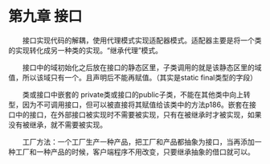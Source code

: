 # 第九章 接口 #
&emsp;&emsp;接口实现代码的解耦，使用代理模式实现适配器模式。适配器主要是将一个类的实现转化成另一种类的实现。“继承代理”模式。  

&emsp;&emsp;接口中的域初始化之后放在接口的静态区里，子类调用的就是该静态区里的域值，所以该域只有一个。且声明后不能再赋值。（其实是static final类型的字段）  

&emsp;&emsp;类或接口中嵌套的 private类或接口的public子类，不能在其他类中向上转型，因为不可调用接口，但可以被直接将其赋值给该类中的方法p186。嵌套在接口中的接口，在外部接口被实现时不需要被实现，只有在被继承时才被实现，如果没有被继承，就不需要被实现。  

&emsp;&emsp;工厂方法：一个工厂生产一种产品，把工厂和产品都抽象为接口，当再添加一种工厂和一种产品的时候，客户端程序不用改变，只要继承抽象的借口就可以。